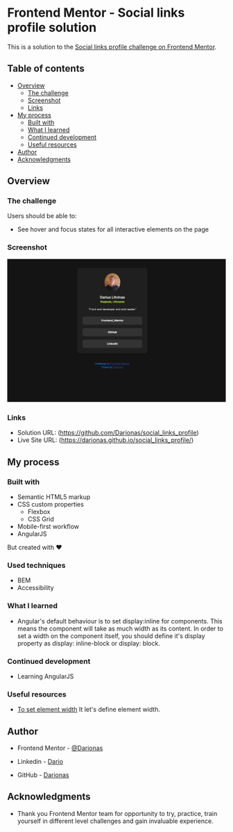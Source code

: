# Frontend Mentor - Social links profile solution

This is a solution to the [Social links profile challenge on Frontend Mentor](https://www.frontendmentor.io/challenges/social-links-profile-UG32l9m6dQ).

## Table of contents

- [Overview](#overview)
  - [The challenge](#the-challenge)
  - [Screenshot](#screenshot)
  - [Links](#links)
- [My process](#my-process)
  - [Built with](#built-with)
  - [What I learned](#what-i-learned)
  - [Continued development](#continued-development)
  - [Useful resources](#useful-resources)
- [Author](#author)
- [Acknowledgments](#acknowledgments)


## Overview

### The challenge

Users should be able to:

- See hover and focus states for all interactive elements on the page

### Screenshot

![Social_links_profile](./assets/images/social-links-profile.jpg)


### Links

- Solution URL: (https://github.com/Darionas/social_links_profile)
- Live Site URL: (https://darionas.github.io/social_links_profile/)

## My process

### Built with

- Semantic HTML5 markup
- CSS custom properties
  - Flexbox
  - CSS Grid
- Mobile-first workflow
- AngularJS

But created with :heart:

### Used techniques

- BEM
- Accessibility

### What I learned

- Angular's default behaviour is to set display:inline for components. This means the component will take as much width as its content. In order to set a width on the component itself, you should define it's display property as display: inline-block or display: block.

### Continued development

- Learning AngularJS

### Useful resources

- [To set element width](https://stackoverflow.com/questions/74065064/cannot-set-width-of-component#answer-74065118) It let's define element width.

## Author

- Frontend Mentor - [@Darionas](https://www.frontendmentor.io/profile/Darionas)

- Linkedin - [Dario](https://www.linkedin.com/in/dario-dario-2a3118231/)

- GitHub - [Darionas](https://github.com/Darionas)


## Acknowledgments

- Thank you Frontend Mentor team for opportunity to try, practice, train yourself in different level challenges and gain invaluable experience.
